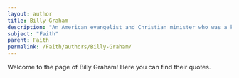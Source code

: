 ```yaml
---
layout: author
title: Billy Graham
description: "An American evangelist and Christian minister who was a key figure in spreading the Christian faith through his sermons and writings for over six decades."
subject: "Faith"
parent: Faith
permalink: /Faith/authors/Billy-Graham/
---
```


Welcome to the page of Billy Graham! Here you can find their quotes.
